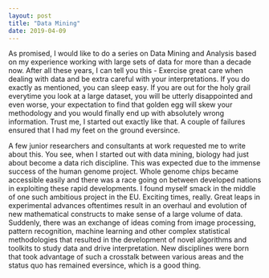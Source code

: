 ```yaml
---
layout: post
title: "Data Mining"
date: 2019-04-09
---
```



As promised, I would like to do a series on Data Mining and Analysis based on my experience working with large sets of data for more than a decade now. After all these years, I can tell you this - Exercise great care when dealing with data and be extra careful with your interpretations. If you do exactly as mentioned, you can sleep easy. If you are out for the holy grail everytime you look at a large dataset, you will be utterly disappointed and even worse, your expectation to find that golden egg will skew your methodology and you would finally end up with absolutely wrong information. Trust me, I started out exactly like that. A couple of failures ensured that I had my feet on the ground eversince.

A few junior researchers and consultants at work requested me to write about this. You see, when I started out with data mining, biology had just about become a data rich discipline. This was expected due to the immense success of the human genome project. Whole genome chips became accessible easily and there was a race going on between developed nations in exploiting these rapid developments. I found myself smack in the middle of one such ambitious project in the EU. Exciting times, really. Great leaps in experimental advances oftentimes result in an overhaul and evolution of new mathematical constructs to make sense of a large volume of data. Suddenly, there was an exchange of ideas coming from image processing, pattern recognition, machine learning and other complex statistical methodologies that resulted in the development of novel algorithms and toolkits to study data and drive interpretation. New disciplines were born that took advantage of such a crosstalk between various areas and the status quo has remained eversince, which is a good thing. 
